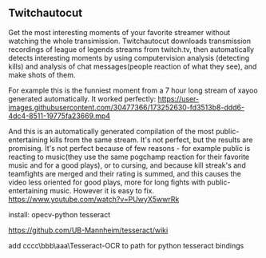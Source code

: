## Twitchautocut

Get the most interesting moments of your favorite streamer without watching the whole transimission. 
Twitchautocut downloads transmission recordings of league of legends streams from twitch.tv, then automatically detects interesting moments by using computervision analysis (detecting kills) and analysis of chat messages(people reaction of what they see), and make shots of them. 



For example this is the funniest moment from a 7 hour long stream of xayoo generated automatically. It worked perfectly:
https://user-images.githubusercontent.com/30477366/173252630-fd3513b8-ddd6-4dc4-8511-19775fa23669.mp4

And this is an automatically generated compilation of the most public-entertaining kills from the same stream. It's not perfect, but the results are promising. It's not perfect because of few reasons - for example public is reacting to music(they use the same pogchamp reaction for their favorite music and for a good plays), or to cursing, and because kill streak's and teamfights are merged and their rating is summed, and this causes the video less oriented for good plays, more for long fights with public-entertaining music. However it is easy to fix.
https://www.youtube.com/watch?v=PUwyX5wwrRk








install: opecv-python tesseract

https://github.com/UB-Mannheim/tesseract/wiki

add cccc\bbb\aaa\Tesseract-OCR to path for python tesseract bindings

